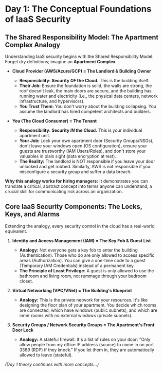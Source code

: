 # Day 1: The Conceptual Foundations of IaaS Security

## The Shared Responsibility Model: The Apartment Complex Analogy

Understanding IaaS security begins with the Shared Responsibility Model. Forget dry definitions; imagine an **Apartment Complex**.

*   **Cloud Provider (AWS/Azure/GCP) = The Landlord & Building Owner**
    *   **Responsibility:** **Security *OF* the Cloud.** This is the building itself.
    *   **Their Job:** Ensure the foundation is solid, the walls are strong, the roof doesn't leak, the main doors are secure, and the building has running water and electricity (i.e., the physical data centers, network infrastructure, and hypervisors).
    *   **You Trust Them:** You don't worry about the building collapsing. You assume the landlord has hired competent architects and builders.

*   **You (The Cloud Consumer) = The Tenant**
    *   **Responsibility:** **Security *IN* the Cloud.** This is your individual apartment unit.
    *   **Your Job:** Lock your own apartment door (Security Groups/NSGs), don't leave your windows open (OS configuration), ensure your guests are trustworthy (IAM Users/Roles), and don't store your valuables in plain sight (data encryption at rest).
    *   **The Reality:** The landlord is NOT responsible if you leave your door unlocked and get robbed. Similarly, AWS is not responsible if you misconfigure a security group and suffer a data breach.

**Why this analogy works for hiring managers:** It demonstrates you can translate a critical, abstract concept into terms anyone can understand, a crucial skill for communicating risk across an organization.

## Core IaaS Security Components: The Locks, Keys, and Alarms

Extending the analogy, every security control in the cloud has a real-world equivalent.

1.  **Identity and Access Management (IAM) = The Key Fob & Guest List**
    *   **Analogy:** Not everyone gets a key fob to enter the building (Authentication). Those who do are only allowed to access specific areas (Authorization). You can give a one-time code to a guest (Temporary IAM Credentials) instead of a permanent key.
    *   **The Principle of Least Privilege:** A guest is only allowed to use the bathroom and living room, not rummage through your bedroom closet.

2.  **Virtual Networking (VPC/VNet) = The Building's Blueprint**
    *   **Analogy:** This is the private network for your resources. It's like designing the floor plan of your apartment. You decide which rooms are connected, which have windows (public subnets), and which are inner rooms with no external windows (private subnets).

3.  **Security Groups / Network Security Groups = The Apartment's Front Door Lock**
    *   **Analogy:** A stateful firewall. It's a list of rules on your door: "Only allow people from my office IP address (source) to come in on port 3389 (RDP) if they knock." If you let them in, they are automatically allowed to leave (stateful).

*(Day 1 theory continues with more concepts...)*
